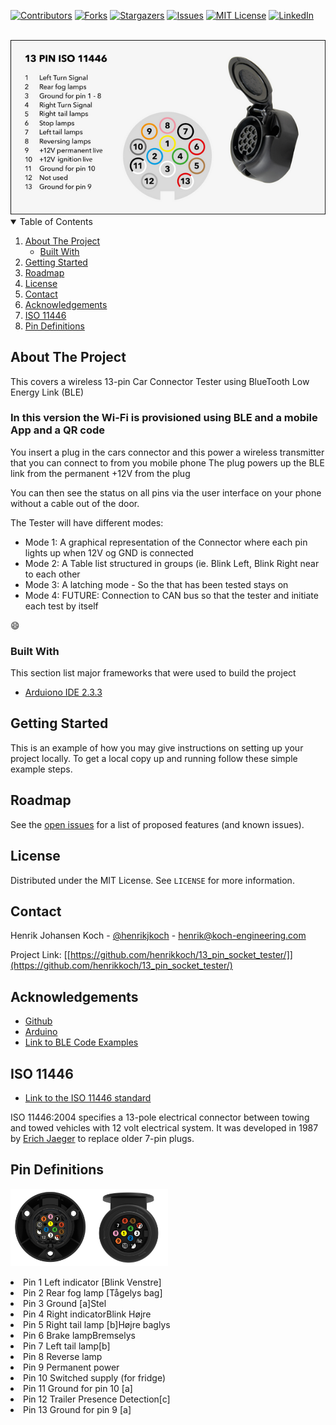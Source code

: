 
<!-- PROJECT SHIELDS -->
[![Contributors][contributors-shield]][contributors-url]
[![Forks][forks-shield]][forks-url]
[![Stargazers][stars-shield]][stars-url]
[![Issues][issues-shield]][issues-url]
[![MIT License][license-shield]][license-url]
[![LinkedIn][linkedin-shield]][linkedin-url]

<!-- PROJECT LOGO -->
<br />
<img src="images/13-pin-iso-11446.png" alt="13-pin connector">


<!-- TABLE OF CONTENTS -->
<details open="open">
  <summary>Table of Contents</summary>
  <ol>
    <li>
      <a href="#about-the-project">About The Project</a>
      <ul>
        <li><a href="#built-with">Built With</a></li>
      </ul>
    </li>
    <li><a href="#getting-started">Getting Started</a></li>
    <li><a href="#roadmap">Roadmap</a></li>
    <li><a href="#license">License</a></li>
    <li><a href="#contact">Contact</a></li>
    <li><a href="#acknowledgements">Acknowledgements</a></li>
    <li><a href="#iso-11446">ISO 11446</a></li>
    <li><a href="#pin-definitions">Pin Definitions</a></li>
    
  </ol>
</details>


<!-- ABOUT THE PROJECT -->
## About The Project

This covers a wireless 13-pin Car Connector Tester using BlueTooth Low Energy Link (BLE)

<h3>In this version the Wi-Fi is provisioned using BLE and a mobile App and a QR code</h3>

You insert a plug in the cars connector and this power a wireless transmitter that you can connect to from you mobile phone
The plug powers up the BLE link from the permanent +12V from the plug

You can then see the status on all pins via the user interface on your phone without a cable out of the door.

The Tester will have different modes:
* Mode 1: A graphical representation of the Connector where each pin lights up when 12V og GND is connected
* Mode 2: A Table list structured in groups (ie. Blink Left, Blink Right near to each other
* Mode 3: A latching mode - So the that has been tested stays on
* Mode 4: FUTURE: Connection to CAN bus so that the tester and initiate each test by itself

:smile:

### Built With

This section list major frameworks that were used to build the project
* [Arduiono IDE 2.3.3](https://www.arduino.cc/en/software)

<!-- GETTING STARTED -->
## Getting Started

This is an example of how you may give instructions on setting up your project locally.
To get a local copy up and running follow these simple example steps.

<!-- ROADMAP -->
## Roadmap
See the [open issues](https://github.com/othneildrew/Best-README-Template/issues) for a list of proposed features (and known issues).

<!-- LICENSE -->
## License

Distributed under the MIT License. See `LICENSE` for more information.


<!-- CONTACT -->
## Contact

Henrik Johansen Koch - [@henrikjkoch](https://x.com/henrikjkoch) - henrik@koch-engineering.com

Project Link: [[https://github.com/henrikkoch/13_pin_socket_tester/]](https://github.com/henrikkoch/13_pin_socket_tester/)


<!-- ACKNOWLEDGEMENTS -->
## Acknowledgements
* [Github](https://www.github.com)
* [Arduino](https://www.arduino.cc/)
* [Link to BLE Code Examples](https://randomnerdtutorials.com/esp32-web-bluetooth/)


## ISO 11446
* [Link to the ISO 11446 standard](https://en.wikipedia.org/wiki/ISO_11446)

ISO 11446:2004 specifies a 13-pole electrical connector between towing and towed vehicles with 12 volt electrical system. It was developed in 1987 by [Erich Jaeger](https://www.erich-jaeger.com/en/products/standards/iso-11446/iso-11446-scope-and-application) to replace older 7-pin plugs.
 

## Pin Definitions

<img src="images/csm_Kontaktbelegung_ISO11446_Rueckseite_2_156baa0ce3.png" width="25%" height="25%"><img src="images/csm_Kontaktbelegung_ISO11446_Front_Stecker_7d4d91d3fa.png" width="25%" height="25%">


<li>Pin 1	 Left indicator [Blink Venstre]</li>
<li>Pin 2	 Rear fog lamp [Tågelys bag]</li>
<li>Pin 3	 Ground [a]<tab>Stel</li>
<li>Pin 4	 Right indicatorBlink Højre</li>
<li>Pin 5	 Right tail lamp [b]Højre baglys</li>
<li>Pin 6	 Brake lamp<tab>Bremselys</tab></li>
<li>Pin 7	 Left tail lamp[b]</li>
<li>Pin 8	 Reverse lamp</li>
<li>Pin 9	 Permanent power</li>
<li>Pin 10	Switched supply (for fridge)</li>
<li>Pin 11	Ground for pin 10 [a]</li>
<li>Pin 12	Trailer Presence Detection[c]</li>
<li>Pin 13	Ground for pin 9 [a]</li>


<!-- MARKDOWN LINKS & IMAGES -->
<!-- https://www.markdownguide.org/basic-syntax/#reference-style-links -->
[contributors-shield]: https://img.shields.io/github/contributors/othneildrew/Best-README-Template.svg?style=for-the-badge
[contributors-url]: https://github.com/othneildrew/Best-README-Template/graphs/contributors
[forks-shield]: https://img.shields.io/github/forks/othneildrew/Best-README-Template.svg?style=for-the-badge
[forks-url]: https://github.com/othneildrew/Best-README-Template/network/members
[stars-shield]: https://img.shields.io/github/stars/othneildrew/Best-README-Template.svg?style=for-the-badge
[stars-url]: https://github.com/othneildrew/Best-README-Template/stargazers
[issues-shield]: https://img.shields.io/github/issues/othneildrew/Best-README-Template.svg?style=for-the-badge
[issues-url]: https://github.com/othneildrew/Best-README-Template/issues
[license-shield]: https://img.shields.io/github/license/othneildrew/Best-README-Template.svg?style=for-the-badge
[license-url]: https://github.com/othneildrew/Best-README-Template/blob/master/LICENSE.txt
[linkedin-shield]: https://img.shields.io/badge/-LinkedIn-black.svg?style=for-the-badge&logo=linkedin&colorB=555
[linkedin-url]: https://www.linkedin.com/in/henrikjkoch/
[product-screenshot]: images/screenshot.png

